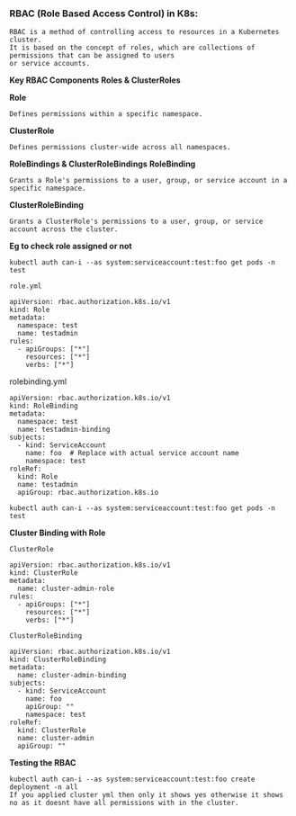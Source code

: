 ### RBAC (Role Based Access Control) in K8s:
```
RBAC is a method of controlling access to resources in a Kubernetes cluster.
It is based on the concept of roles, which are collections of permissions that can be assigned to users
or service accounts.
```

**Key RBAC Components**
**Roles & ClusterRoles**

**Role**
```
Defines permissions within a specific namespace.
```
**ClusterRole**
```
Defines permissions cluster-wide across all namespaces.
```

**RoleBindings & ClusterRoleBindings**
**RoleBinding** 
```
Grants a Role's permissions to a user, group, or service account in a specific namespace.
```
**ClusterRoleBinding**
```
Grants a ClusterRole's permissions to a user, group, or service account across the cluster.
```

**Eg to check role assigned  or not**
```
kubectl auth can-i --as system:serviceaccount:test:foo get pods -n test
```
```
role.yml
```
```
apiVersion: rbac.authorization.k8s.io/v1
kind: Role
metadata:
  namespace: test
  name: testadmin
rules:
  - apiGroups: ["*"]
    resources: ["*"]
    verbs: ["*"]
```
rolebinding.yml
```
apiVersion: rbac.authorization.k8s.io/v1
kind: RoleBinding
metadata:
  namespace: test
  name: testadmin-binding
subjects:
  - kind: ServiceAccount
    name: foo  # Replace with actual service account name
    namespace: test
roleRef:
  kind: Role
  name: testadmin
  apiGroup: rbac.authorization.k8s.io
```
```
kubectl auth can-i --as system:serviceaccount:test:foo get pods -n test
```


**Cluster Binding with Role**
```
ClusterRole
```
```
apiVersion: rbac.authorization.k8s.io/v1
kind: ClusterRole
metadata:
  name: cluster-admin-role
rules:
  - apiGroups: ["*"]
    resources: ["*"]
    verbs: ["*"]
```

```
ClusterRoleBinding
```
```
apiVersion: rbac.authorization.k8s.io/v1
kind: ClusterRoleBinding
metadata:
  name: cluster-admin-binding
subjects:
  - kind: ServiceAccount
    name: foo 
    apiGroup: ""
    namespace: test
roleRef:
  kind: ClusterRole
  name: cluster-admin
  apiGroup: ""
```
**Testing the RBAC**
```
kubectl auth can-i --as system:serviceaccount:test:foo create deployment -n all
If you applied cluster yml then only it shows yes otherwise it shows no as it doesnt have all permissions with in the cluster.
```
